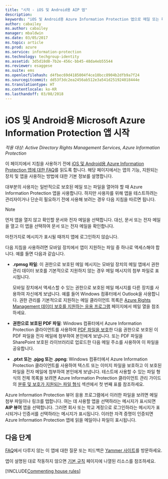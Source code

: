 ```yaml
---
title: "시작 - iOS 및 Android용 AIP 앱"
description: 
keywords: "iOS 및 Android용 Azure Information Protection 앱으로 메일 또는 파일을 보는 방법"
author: cabailey
ms.author: cabailey
manager: mbaldwin
ms.date: 03/05/2017
ms.topic: article
ms.prod: azure
ms.service: information-protection
ms.technology: techgroup-identity
ms.assetid: 3d5d18d8-7b2e-456c-bb45-48da4eb55544
ms.reviewer: esaggese
ms.suite: ems
ms.openlocfilehash: d4fbec69d4185004f4ce10bcc8904b2dfb9a7f24
ms.sourcegitcommit: dd53f3dc2ea2456ab512e3a541d251924018444e
ms.translationtype: HT
ms.contentlocale: ko-KR
ms.lasthandoff: 03/08/2018
---
```

# <a name="get-started-with-the-microsoft-azure-information-protection-app-for-ios-and-android"></a>iOS 및 Android용 Microsoft Azure Information Protection 앱 시작

*적용 대상: Active Directory Rights Management Services, Azure Information Protection*

이 페이지에서 지침을 사용하기 전에 [iOS 및 Android용 Azure Information Protection 앱에 대한 FAQ](mobile-app-faq.md)를 읽도록 합니다. 해당 페이지에서는 앱의 기능, 지원되는 장치 및 앱을 사용하는 방법에 대한 기본 정보를 설명합니다.

대부분의 사용자는 일반적으로 보호된 메일 또는 파일을 열어야 할 때 Azure Information Protection 앱을 사용합니다. 하지만 사용자를 위해 앱을 테스트하려는 관리자이거나 단순히 필요하기 전에 사용해 보려는 경우 다음 지침을 따르면 됩니다.

> [!NOTE]
> 먼저 앱을 열지 않고 확인할 문서와 전자 메일을 선택합니다. 대신, 문서 또는 전자 메일을 열고 이 앱을 선택하여 문서 또는 전자 메일을 확인합니다.
>
> 마찬가지로 메시지가 표시될 때까지 앱에 로그인하지 않습니다.

다음 지침을 사용하려면 모바일 장치에서 앱이 지원하는 파일 중 하나로 액세스해야 합니다. 예를 들면 다음과 같습니다.

- **.rpmsg 파일**: 이 권한으로 보호된 메일 메시지는 모바일 장치의 메일 앱에서 권한 관리 데이터 보호를 기본적으로 지원하지 않는 경우 메일 메시지의 첨부 파일로 표시됩니다. 
    
    모바일 장치에서 액세스할 수 있는 권한으로 보호된 메일 메시지를 다른 장치를 사용하여 자신에게 보냅니다. 예를 들어 Windows 컴퓨터에서 Outlook을 사용합니다. 권한 관리를 기본적으로 지원하는 메일 클라이언트 목록은 [Azure Rights Management 데이터 보호를 지원하는 응용 프로그램](../get-started/requirements-applications.md) 페이지에서 메일 열을 참조하세요.

- **권한으로 보호된 PDF 파일**: Windows 컴퓨터에서 Azure Information Protection 클라이언트를 사용하여 [PDF 파일을 보호](client-classify-protect.md)한 다음 권한으로 보호된 이 PDF 파일을 전자 메일에 첨부하여 본인에게 보냅니다. 또는 PDF 파일을 SharePoint 보호된 라이브러리로 업로드한 다음 메일 주소를 사용하여 이 파일을 공유합니다.

- **.ptxt 또는 .pjpg 또는 .ppng**: Windows 컴퓨터에서 Azure Information Protection 클라이언트를 사용하여 텍스트 또는 이미지 파일을 보호하고 이 보호된 파일을 전자 메일에 첨부하여 본인에게 보냅니다. 테스트에 사용할 수 있는 파일 형식의 전체 목록을 보려면 Azure Information Protection 클라이언트 관리 가이드의 [분류 및 보호가 지원되는 파일 형식](client-admin-guide-file-types.md#supported-file-types-for-classification-and-protection) 섹션에서 첫 번째 표를 참조하세요. 

Azure Information Protection 뷰어 응용 프로그램에서 이러한 파일을 보려면 메일 첨부 파일이나 링크를 탭합니다. 여는 데 사용할 앱을 선택하라는 메시지가 표시되면 **AIP 뷰어** 앱을 선택합니다. 그러면 회사 또는 학교 계정으로 로그인하라는 메시지가 표시되거나 인증서를 선택하라는 메시지가 표시됩니다. 이러한 자격 증명이 인증되면 Azure Information Protection 앱에 읽을 메일이나 파일이 표시됩니다.

## <a name="next-steps"></a>다음 단계

[FAQ](mobile-app-faq.md)에서 다루지 않는 이 앱에 대한 질문 또는 피드백은 [Yammer 사이트](https://www.yammer.com/AskIPTeam)를 방문하세요.

앱이 설명된 대로 작동하지 않으면 [기본 규칙](../house-rules.md) 페이지에 나열된 리소스를 참조하세요.

[!INCLUDE[Commenting house rules](../includes/houserules.md)]